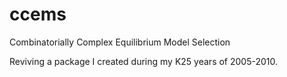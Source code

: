 # ccems
Combinatorially Complex Equilibrium Model Selection

Reviving a package I created during my K25 years of 2005-2010. 

